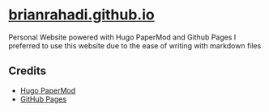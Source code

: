 # [brianrahadi.github.io](https://brianrahadi.github.io/)

Personal Website powered with Hugo PaperMod and Github Pages
I preferred to use this website due to the ease of writing with markdown files

## Credits
- [Hugo PaperMod](https://github.com/adityatelange/hugo-PaperMod)
- [GitHub Pages](https://pages.github.com)
